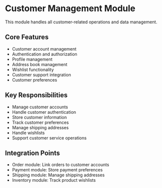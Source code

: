 # Customer Management Module

This module handles all customer-related operations and data management.

## Core Features
- Customer account management
- Authentication and authorization
- Profile management
- Address book management
- Wishlist functionality
- Customer support integration
- Customer preferences

## Key Responsibilities
- Manage customer accounts
- Handle customer authentication
- Store customer information
- Track customer preferences
- Manage shipping addresses
- Handle wishlists
- Support customer service operations

## Integration Points
- Order module: Link orders to customer accounts
- Payment module: Store payment preferences
- Shipping module: Manage shipping addresses
- Inventory module: Track product wishlists